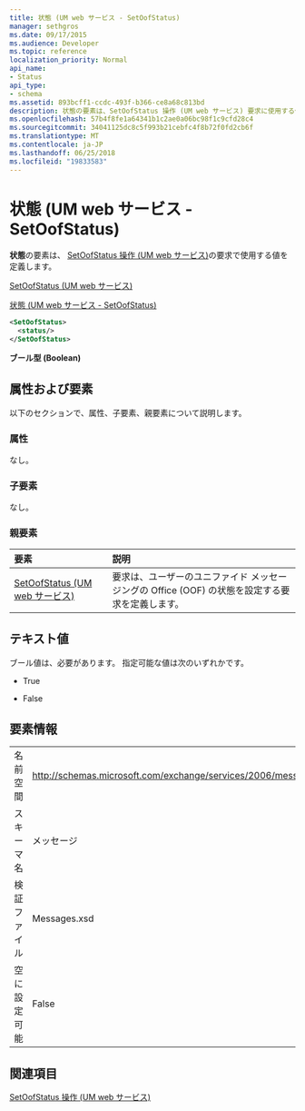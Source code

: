 ```yaml
---
title: 状態 (UM web サービス - SetOofStatus)
manager: sethgros
ms.date: 09/17/2015
ms.audience: Developer
ms.topic: reference
localization_priority: Normal
api_name:
- Status
api_type:
- schema
ms.assetid: 893bcff1-ccdc-493f-b366-ce8a68c813bd
description: 状態の要素は、SetOofStatus 操作 (UM web サービス) 要求に使用する値を定義します。
ms.openlocfilehash: 57b4f8fe1a64341b1c2ae0a06bc98f1c9cfd28c4
ms.sourcegitcommit: 34041125dc8c5f993b21cebfc4f8b72f0fd2cb6f
ms.translationtype: MT
ms.contentlocale: ja-JP
ms.lasthandoff: 06/25/2018
ms.locfileid: "19833583"
---
```

# <a name="status-um-web-service---setoofstatus"></a>状態 (UM web サービス - SetOofStatus)

**状態**の要素は、 [SetOofStatus 操作 (UM web サービス)](setoofstatus-operation-um-web-service.md)の要求で使用する値を定義します。 
  
[SetOofStatus (UM web サービス)](setoofstatus-um-web-service.md)
  
[状態 (UM web サービス - SetOofStatus)](status-um-web-servicesetoofstatus.md)
  
```xml
<SetOofStatus>
  <status/>
</SetOofStatus>
```

 **ブール型 (Boolean)**
## <a name="attributes-and-elements"></a>属性および要素

以下のセクションで、属性、子要素、親要素について説明します。
  
### <a name="attributes"></a>属性

なし。
  
### <a name="child-elements"></a>子要素

なし。
  
### <a name="parent-elements"></a>親要素

|**要素**|**説明**|
|:-----|:-----|
|[SetOofStatus (UM web サービス)](setoofstatus-um-web-service.md) <br/> |要求は、ユーザーのユニファイド メッセージングの Office (OOF) の状態を設定する要求を定義します。  <br/> |
   
## <a name="text-value"></a>テキスト値

ブール値は、必要があります。 指定可能な値は次のいずれかです。
  
- True
    
- False
    
## <a name="element-information"></a>要素情報

|||
|:-----|:-----|
|名前空間  <br/> |http://schemas.microsoft.com/exchange/services/2006/messages  <br/> |
|スキーマ名  <br/> |メッセージ  <br/> |
|検証ファイル  <br/> |Messages.xsd  <br/> |
|空に設定可能  <br/> |False  <br/> |
   
## <a name="see-also"></a>関連項目



[SetOofStatus 操作 (UM web サービス)](setoofstatus-operation-um-web-service.md)

